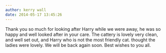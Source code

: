 ```yaml
---
author: kerry wall
date: 2014-05-17 13:45:26
---
```

Thank you so much for looking after Harry while we were away, he was so happy and well looked after in your care. The cattery is lovely very clean, and well set out, and Harry who is not the most friendly cat. thought the ladies were lovely. We will be back again soon. Best wishes to you all.

